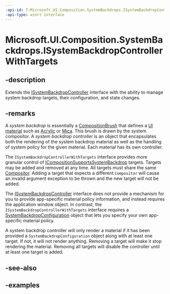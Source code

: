 ```yaml
---
-api-id: T:Microsoft.UI.Composition.SystemBackdrops.ISystemBackdropControllerWithTargets
-api-type: winrt interface
---
```


# Microsoft.UI.Composition.SystemBackdrops.ISystemBackdropControllerWithTargets

<!--
public interface ISystemBackdropControllerWithTargets : Microsoft.UI.Composition.SystemBackdrops.ISystemBackdropController, System.IDisposable
-->


## -description

Extends the [ISystemBackdropController](isystembackdropcontroller.md) interface with the ability to manage system backdrop targets, their configuration, and state changes.

## -remarks

A _system backdrop_ is essentially a [CompositionBrush](../microsoft.ui.composition/compositionbrush.md) that defines a [UI material](/windows/apps/design/signature-experiences/materials) such as [Acrylic](/windows/apps/design/style/acrylic) or [Mica](/windows/apps/design/style/mica). This brush is drawn by the system compositor. A _system backdrop controller_ is an object that encapsulates both the rendering of the system backdrop material as well as the handling of system policy for the given material. Each material has its own controller.

The `ISystemBackdropControllerWithTargets` interface provides more granular control of [ICompositionSupportsSystemBackdrop](/uwp/api/windows.ui.composition.icompositionsupportssystembackdrop) targets. Targets may be added and removed at any time. All targets must share the same [Compositor](../microsoft.ui.composition/compositor.md). Adding a target that expects a different `Compositor` will cause an invalid argument exception to be thrown and the new target will not be added.

The [ISystemBackdropController](isystembackdropcontroller.md) interface does not provide a mechanism for you to provide app-specific material policy information, and instead requires the application window object. In contrast, the `ISystemBackdropControllerWithTargets` interface requires a [SystemBackdropConfiguration](systembackdropconfiguration.md) object that lets you specify your own app-specific material policy.

A system backdrop controller will only render a material if it has been provided a `SystemBackdropConfiguration` object along with at least one target. If not, it will not render anything. Removing a target will make it stop rendering the material. Removing all targets will disable the controller until at least one target is added.

## -see-also

## -examples


